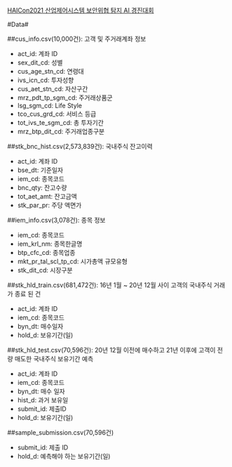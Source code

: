 [HAICon2021 산업제어시스템 보안위협 탐지 AI 경진대회](https://dacon.io/competitions/official/235798/data)

#Data#

##cus_info.csv(10,000건): 고객 및 주거래계좌 정보

- act_id: 계좌 ID
- sex_dit_cd: 성별
- cus_age_stn_cd: 연령대
- ivs_icn_cd: 투자성향
- cus_aet_stn_cd: 자산구간
- mrz_pdt_tp_sgm_cd: 주거래상품군
- lsg_sgm_cd: Life Style
- tco_cus_grd_cd: 서비스 등급
- tot_ivs_te_sgm_cd: 총 투자기간
- mrz_btp_dit_cd: 주거래업종구분

##stk_bnc_hist.csv(2,573,839건): 국내주식 잔고이력

- act_id: 계좌 ID
- bse_dt: 기준일자
- iem_cd: 종목코드
- bnc_qty: 잔고수량
- tot_aet_amt: 잔고금액
- stk_par_pr: 주당 액면가


##iem_info.csv(3,078건): 종목 정보

- iem_cd: 종목코드
- iem_krl_nm: 종목한글명
- btp_cfc_cd: 종목업종
- mkt_pr_tal_scl_tp_cd: 시가총액 규모유형
- stk_dit_cd: 시장구분


##stk_hld_train.csv(681,472건): 16년 1월 ~ 20년 12월 사이 고객의 국내주식 거래가 종료 된 건

- act_id: 계좌 ID
- iem_cd: 종목코드
- byn_dt: 매수일자
- hold_d: 보유기간(일)


##stk_hld_test.csv(70,596건): 20년 12월 이전에 매수하고 21년 이후에 고객이 전량 매도한 국내주식 보유기간 예측

- act_id: 계좌 ID
- iem_cd: 종목코드
- byn_dt: 매수 일자
- hist_d: 과거 보유일
- submit_id: 제출ID
- hold_d: 보유기간(일)


##sample_submission.csv(70,596건)

- submit_id: 제출 ID
- hold_d: 예측해야 하는 보유기간(일)
